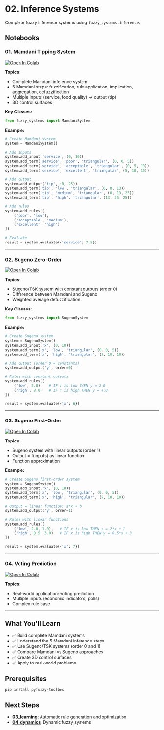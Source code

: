 # 02. Inference Systems

Complete fuzzy inference systems using `fuzzy_systems.inference`.

## Notebooks

### 01. Mamdani Tipping System
[![Open In Colab](https://colab.research.google.com/assets/colab-badge.svg)](https://colab.research.google.com/github/1moi6/pyfuzzy-toolbox/blob/main/notebooks_colab/02_inference/01_mamdani_tipping.ipynb)

**Topics:**
- Complete Mamdani inference system
- 5 Mamdani steps: fuzzification, rule application, implication, aggregation, defuzzification
- Multiple inputs (service, food quality) → output (tip)
- 3D control surfaces

**Key Classes:**
```python
from fuzzy_systems import MamdaniSystem
```

**Example:**
```python
# Create Mamdani system
system = MamdaniSystem()

# Add inputs
system.add_input('service', (0, 10))
system.add_term('service', 'poor', 'triangular', (0, 0, 5))
system.add_term('service', 'acceptable', 'triangular', (0, 5, 10))
system.add_term('service', 'excellent', 'triangular', (5, 10, 10))

# Add output
system.add_output('tip', (0, 25))
system.add_term('tip', 'low', 'triangular', (0, 0, 13))
system.add_term('tip', 'medium', 'triangular', (0, 13, 25))
system.add_term('tip', 'high', 'triangular', (13, 25, 25))

# Add rules
system.add_rules([
    ('poor', 'low'),
    ('acceptable', 'medium'),
    ('excellent', 'high')
])

# Evaluate
result = system.evaluate({'service': 7.5})
```

---

### 02. Sugeno Zero-Order
[![Open In Colab](https://colab.research.google.com/assets/colab-badge.svg)](https://colab.research.google.com/github/1moi6/pyfuzzy-toolbox/blob/main/notebooks_colab/02_inference/03_sugeno_zero_order.ipynb)

**Topics:**
- Sugeno/TSK system with constant outputs (order 0)
- Difference between Mamdani and Sugeno
- Weighted average defuzzification

**Key Classes:**
```python
from fuzzy_systems import SugenoSystem
```

**Example:**
```python
# Create Sugeno system
system = SugenoSystem()
system.add_input('x', (0, 10))
system.add_term('x', 'low', 'triangular', (0, 0, 5))
system.add_term('x', 'high', 'triangular', (5, 10, 10))

# Add output (order 0 = constants)
system.add_output('y', order=0)

# Rules with constant outputs
system.add_rules([
    ('low', 2.0),   # IF x is low THEN y = 2.0
    ('high', 8.0)   # IF x is high THEN y = 8.0
])

result = system.evaluate({'x': 6})
```

---

### 03. Sugeno First-Order
[![Open In Colab](https://colab.research.google.com/assets/colab-badge.svg)](https://colab.research.google.com/github/1moi6/pyfuzzy-toolbox/blob/main/notebooks_colab/02_inference/04_sugeno_first_order.ipynb)

**Topics:**
- Sugeno system with linear outputs (order 1)
- Output = f(inputs) as linear function
- Function approximation

**Example:**
```python
# Create Sugeno first-order system
system = SugenoSystem()
system.add_input('x', (0, 10))
system.add_term('x', 'low', 'triangular', (0, 0, 5))
system.add_term('x', 'high', 'triangular', (5, 10, 10))

# Output = linear function: a*x + b
system.add_output('y', order=1)

# Rules with linear functions
system.add_rules([
    ('low', 2.0, 1.0),   # IF x is low THEN y = 2*x + 1
    ('high', 0.5, 3.0)   # IF x is high THEN y = 0.5*x + 3
])

result = system.evaluate({'x': 7})
```

---

### 04. Voting Prediction
[![Open In Colab](https://colab.research.google.com/assets/colab-badge.svg)](https://colab.research.google.com/github/1moi6/pyfuzzy-toolbox/blob/main/notebooks_colab/02_inference/02_voting_prediction.ipynb)

**Topics:**
- Real-world application: voting prediction
- Multiple inputs (economic indicators, polls)
- Complex rule base

---

## What You'll Learn

- ✅ Build complete Mamdani systems
- ✅ Understand the 5 Mamdani inference steps
- ✅ Use Sugeno/TSK systems (order 0 and 1)
- ✅ Compare Mamdani vs Sugeno approaches
- ✅ Create 3D control surfaces
- ✅ Apply to real-world problems

## Prerequisites

```bash
pip install pyfuzzy-toolbox
```

## Next Steps

- **[03_learning](../03_learning/)**: Automatic rule generation and optimization
- **[04_dynamics](../04_dynamics/)**: Dynamic fuzzy systems
